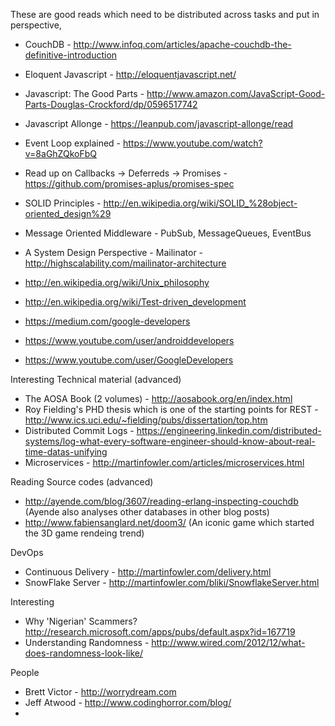 These are good reads which need to be distributed across tasks and put in perspective,

- CouchDB - http://www.infoq.com/articles/apache-couchdb-the-definitive-introduction
- Eloquent Javascript - http://eloquentjavascript.net/
- Javascript: The Good Parts - http://www.amazon.com/JavaScript-Good-Parts-Douglas-Crockford/dp/0596517742
- Javascript Allonge - https://leanpub.com/javascript-allonge/read
- Event Loop explained - https://www.youtube.com/watch?v=8aGhZQkoFbQ
- Read up on Callbacks -> Deferreds -> Promises - https://github.com/promises-aplus/promises-spec
- SOLID Principles - http://en.wikipedia.org/wiki/SOLID_%28object-oriented_design%29
- Message Oriented Middleware - PubSub, MessageQueues, EventBus
- A System Design Perspective - Mailinator - http://highscalability.com/mailinator-architecture
- http://en.wikipedia.org/wiki/Unix_philosophy
- http://en.wikipedia.org/wiki/Test-driven_development

- https://medium.com/google-developers
- https://www.youtube.com/user/androiddevelopers
- https://www.youtube.com/user/GoogleDevelopers

Interesting Technical material (advanced)
- The AOSA Book (2 volumes) - http://aosabook.org/en/index.html
- Roy Fielding's PHD thesis which is one of the starting points for REST - http://www.ics.uci.edu/~fielding/pubs/dissertation/top.htm
- Distributed Commit Logs - https://engineering.linkedin.com/distributed-systems/log-what-every-software-engineer-should-know-about-real-time-datas-unifying
- Microservices - http://martinfowler.com/articles/microservices.html 

Reading Source codes (advanced)
- http://ayende.com/blog/3607/reading-erlang-inspecting-couchdb (Ayende also analyses other databases in other blog posts)
- http://www.fabiensanglard.net/doom3/ (An iconic game which started the 3D game rendeing trend)

DevOps
- Continuous Delivery - http://martinfowler.com/delivery.html
- SnowFlake Server - http://martinfowler.com/bliki/SnowflakeServer.html

Interesting
- Why 'Nigerian' Scammers? http://research.microsoft.com/apps/pubs/default.aspx?id=167719
- Understanding Randomness - http://www.wired.com/2012/12/what-does-randomness-look-like/

People
- Brett Victor - http://worrydream.com
- Jeff Atwood - http://www.codinghorror.com/blog/
- 
